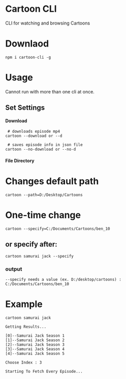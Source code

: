 # Cartoon CLI

CLI for watching and browsing Cartoons

# Downlaod

```
npm i cartoon-cli -g
```

# Usage

Cannot run with more than one cli at once.

## Set Settings

#### Download

```
 # downloads episode mp4
cartoon --download or --d

 # saves episode info in json file
cartoon --no-download or --no-d

```

#### File Directory

# Changes default path

```
cartoon --path=D:/Desktop/Cartoons
```

# One-time change

```
cartoon --specify=C:/Documents/Cartoons/ben_10
```

## or specify after:

```
cartoon samurai jack --specify

```

### output

```
--specify needs a value (ex. D:/desktop/cartoons) : C:/Documents/Cartoons/ben_10
```

# Example

```
cartoon samurai jack

Getting Results...

[0]--Samurai Jack Season 1
[1]--Samurai Jack Season 2
[2]--Samurai Jack Season 3
[3]--Samurai Jack Season 4
[4]--Samurai Jack Season 5

Choose Index : 3

Starting To Fetch Every Episode...

```
